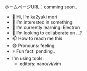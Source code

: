 ホームページURL：comming soon..

- 👋 Hi, I’m ka2yuki mori
- 👀 I’m interested in something
- 🌱 I’m currently learning: Electron
- 💞️ I’m looking to collaborate on ...?
- 📫 How to reach me this
- 😄 Pronouns: feeling
- ⚡ Fun fact: pending..
- I'm using tools:
  - editors: nano/vi/vim

<!---
ka2yuki1987/ka2yuki1987 is a ✨ special ✨ repository because its `README.md` (this file) appears on your GitHub profile.
You can click the Preview link to take a look at your changes.
--->

